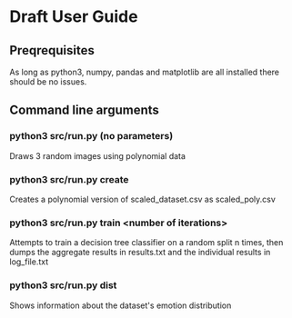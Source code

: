 # Draft User Guide
## Preqrequisites
As long as python3, numpy, pandas and matplotlib are all installed there should be no issues.

## Command line arguments
### python3 src/run.py (no parameters)
Draws 3 random images using polynomial data

### python3 src/run.py create
Creates a polynomial version of scaled_dataset.csv as scaled_poly.csv

### python3 src/run.py train \<number of iterations\>
Attempts to train a decision tree classifier on a random split n times, then dumps the aggregate results in results.txt and the individual results in log_file.txt
  
### python3 src/run.py dist
Shows information about the dataset's emotion distribution


